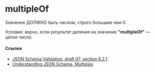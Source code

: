 # multipleOf
Значение ДОЛЖНО быть числом, строго большим чем *0*.

Условие: верно, если результат деления на значение **"multipleOf"** — целое число.

#### Ссылки
- [JSON Schema Validation, draft 07, section 6.2.1](https://json-schema.org/draft-07/json-schema-validation.html#rfc.section.6.2.1)
- [Understanding JSON Schema, Multiples](https://json-schema.org/understanding-json-schema/reference/numeric.html#multiples)
